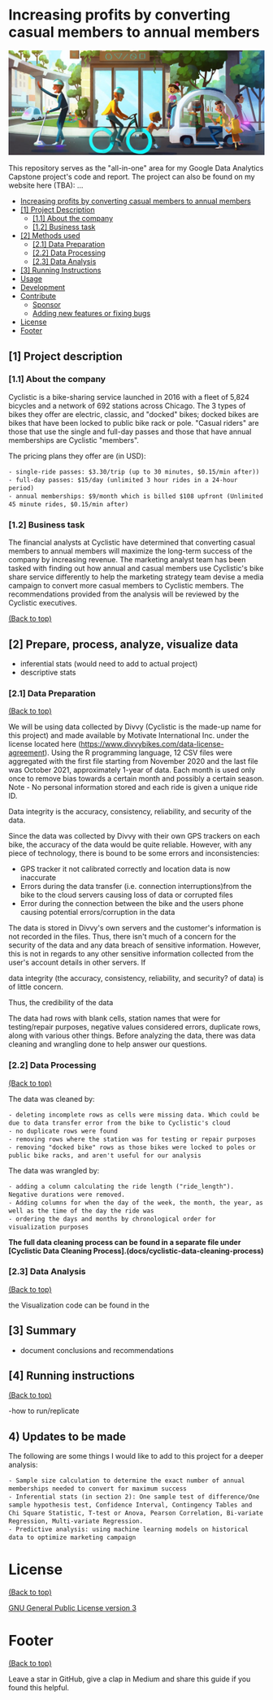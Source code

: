 # Increasing profits by converting casual members to annual members

![Image: Getty Images/iStock](https://raw.githubusercontent.com/CharlesIvia/cyclistic/main/images/bike.jpg)

<!-- badges open -->
<!-- 
![GitHub release (latest by date including pre-releases)](https://img.shields.io/github/v/release/navendu-pottekkat/awesome-readme?include_prereleases)
: This badge shows the version of the current release.

![GitHub last commit](https://img.shields.io/github/last-commit/navendu-pottekkat/awesome-readme)
: I think it is self-explanatory. This gives people an idea about how the project is being maintained.

![GitHub issues](https://img.shields.io/github/issues-raw/navendu-pottekkat/awesome-readme)
: This is a dynamic badge from [**Shields IO**](https://shields.io/) that tracks issues in your project and gets updated automatically. It gives the user an idea about the issues and they can just click the badge to view the issues.

![GitHub pull requests](https://img.shields.io/github/issues-pr/navendu-pottekkat/awesome-readme)
: This is also a dynamic badge that tracks pull requests. This notifies the maintainers of the project when a new pull request comes.

![GitHub All Releases](https://img.shields.io/github/downloads/navendu-pottekkat/awesome-readme/total): If you are not like me and your project gets a lot of downloads(*I envy you*) then you should have a badge that shows the number of downloads! This lets others know how **Awesome** your project is and is worth contributing to.

![GitHub](https://img.shields.io/github/license/navendu-pottekkat/awesome-readme)
: This shows what kind of open-source license your project uses. This is good idea as it lets people know how they can use your project for themselves.
-->
<!-- badges end -->


This repository serves as the "all-in-one" area for my Google Data Analytics Capstone project's code and report. The project can also be found on my website here (TBA): ...

- [Increasing profits by converting casual members to annual members](#increasing-profits-by-converting-casual-members-to-annual-members)
- [[1] Project Description](#[1]project-description)
    - [[1.1] About the company](#[1.1]about-the-company)
    - [[1.2] Business task](#[1.2]business-task)
- [[2] Methods used](#[2]methods-used)
    - [[2.1] Data Preparation](#[2.1]data-preparation)
    - [[2.2] Data Processing](#[2.2]data-processing)
    - [[2.3] Data Analysis](#[2.3]data-analysis)
- [[3] Running Instructions](#[3]running-instructions)
- [Usage](#usage)
- [Development](#development)
- [Contribute](#contribute)
    - [Sponsor](#sponsor)
    - [Adding new features or fixing bugs](#adding-new-features-or-fixing-bugs)
- [License](#license)
- [Footer](#footer)

## [1] Project description 

### [1.1] About the company

Cyclistic is a bike-sharing service launched in 2016 with a fleet of 5,824 bicycles and a network of 692 stations across Chicago. The 3 types of bikes they offer are electric, classic, and "docked" bikes; docked bikes are bikes that have been locked to public bike rack or pole. "Casual riders" are those that use the single and full-day passes and those that have annual memberships are Cyclistic "members".

The pricing plans they offer are (in USD): 

    - single-ride passes: $3.30/trip (up to 30 minutes, $0.15/min after))
    - full-day passes: $15/day (unlimited 3 hour rides in a 24-hour period)
    - annual memberships: $9/month which is billed $108 upfront (Unlimited 45 minute rides, $0.15/min after)

### [1.2] Business task

The financial analysts at Cyclistic have determined that converting casual members to annual members will maximize the long-term success of the company by increasing revenue. The marketing analyst team has been tasked with finding out how annual and casual members use Cyclistic's bike share service differently to help the marketing strategy team devise a media campaign to convert more casual members to Cyclistic members. The recommendations provided from the analysis will be reviewed by the Cyclistic executives. 

[(Back to top)](#increasing-profits-by-converting-casual-members-to-annual-members)

## [2] Prepare, process, analyze, visualize data
- inferential stats (would need to add to actual project)
- descriptive stats

### [2.1] Data Preparation
[(Back to top)](#table-of-contents)

We will be using data collected by Divvy (Cyclistic is the made-up name for this project) and made available by Motivate International Inc. under the license located here (https://www.divvybikes.com/data-license-agreement). Using the R programming language, 12 CSV files were aggregated with the first file starting from November 2020 and the last file was October 2021, approximately 1-year of data. Each month is used only once to remove bias towards a certain month and possibly a certain season. Note - No personal information stored and each ride is given a unique ride ID. 

Data integrity is the accuracy, consistency, reliability, and security of the data.

Since the data was collected by Divvy with their own GPS trackers on each bike, the accuracy of the data would be quite reliable. However, with any piece of technology, there is bound to be some errors and inconsistencies:
- GPS tracker it not calibrated correctly and location data is now inaccurate
- Errors during the data transfer (i.e. connection interruptions)from the bike to the cloud servers causing loss of data or corrupted files
- Error during the connection between the bike and the users phone causing potential errors/corruption in the data

The data is stored in Divvy's own servers and the customer's information is not recorded in the files. Thus, there isn't much of a concern for the security of the data and any data breach of sensitive information. However, this is not in regards to any other sensitive information collected from the user's account details in other servers. If 

data integrity (the accuracy, consistency, reliability, and security? of data) is of little concern. 

Thus, the credibility of the data 

The data had rows with blank cells, station names that were for testing/repair purposes, negative values considered errors, duplicate rows, along with various other things. Before analyzing the data, there was data cleaning and wrangling done to help answer our questions.

### [2.2] Data Processing
[(Back to top)](#table-of-contents)

The data was cleaned by:

    - deleting incomplete rows as cells were missing data. Which could be due to data transfer error from the bike to Cyclistic's cloud
    - no duplicate rows were found
    - removing rows where the station was for testing or repair purposes
    - removing "docked bike" rows as those bikes were locked to poles or public bike racks, and aren't useful for our analysis
    
The data was wrangled by:

    - adding a column calculating the ride length ("ride_length"). Negative durations were removed. 
    - Adding columns for when the day of the week, the month, the year, as well as the time of the day the ride was
    - ordering the days and months by chronological order for visualization purposes 

**The full data cleaning process can be found in a separate file under [Cyclistic Data Cleaning Process].(docs/cyclistic-data-cleaning-process)**

### [2.3] Data Analysis
[(Back to top)](#table-of-contents)

the Visualization code can be found in the 

## [3] Summary

- document conclusions and recommendations
## [4] Running instructions
[(Back to top)](#table-of-contents)

-how to run/replicate

<!-- *You might have noticed the **Back to top** button(if not, please notice, it's right there!). This is a good idea because it makes your README **easy to navigate.*** 

The first one should be how to install(how to generally use your project or set-up for editing in their machine).

This should give the users a concrete idea with instructions on how they can use your project repo with all the steps.

Following this steps, **they should be able to run this in their device.**

A method I use is after completing the README, I go through the instructions from scratch and check if it is working. -->

<!-- Here is a sample instruction:

To use this project, first clone the repo on your device using the command below:

```git init```

```git clone https://github.com/navendu-pottekkat/nsfw-filter.git``` -->

## 4) Updates to be made

The following are some things I would like to add to this project for a deeper analysis:

    - Sample size calculation to determine the exact number of annual memberships needed to convert for maximum success 
    - Inferential stats (in section 2): One sample test of difference/One sample hypothesis test, Confidence Interval, Contingency Tables and Chi Square Statistic, T-test or Anova, Pearson Correlation, Bi-variate Regression, Multi-variate Regression.
    - Predictive analysis: using machine learning models on historical data to optimize marketing campaign
    
# License
[(Back to top)](#table-of-contents)

<!-- Adding the license to README is a good practice so that people can easily refer to it.

Make sure you have added a LICENSE file in your project folder. **Shortcut:** Click add new file in your root of your repo in GitHub > Set file name to LICENSE > GitHub shows LICENSE templates > Choose the one that best suits your project!

I personally add the name of the license and provide a link to it like below. -->

[GNU General Public License version 3](https://opensource.org/licenses/GPL-3.0)

# Footer
[(Back to top)](#table-of-contents)

<!-- Let's also add a footer because I love footers and also you **can** use this to convey important info.

Let's make it an image because by now you have realised that multimedia in images == cool(*please notice the subtle programming joke). -->

Leave a star in GitHub, give a clap in Medium and share this guide if you found this helpful.

<!-- Add the footer here -->

<!-- ![Footer](https://github.com/navendu-pottekkat/awesome-readme/blob/master/fooooooter.png) -->
